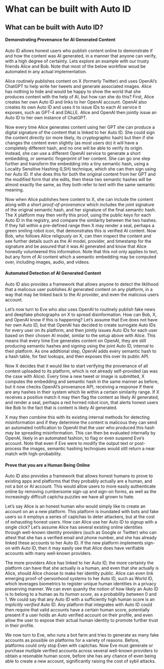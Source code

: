 # What can be built with Auto ID

## What can be built with Auto ID?

#### Demonstrating Provenance for AI Generated Content

Auto ID allows honest users who publish content online to demonstrate if and how the content was AI generated, in a manner that anyone can verify, with a high degree of certainty. Lets explore an example with our trusty friends Alice and Bob. Note that most of the below workflow woud be automated in any actual implementation.

Alice routinely publishes content on X (formerly Twitter) and uses OpenAI’s ChatGPT to help write her tweets and generate associated images. Alice has nothing to hide and would be happy to show the world that she produces content with the help of AI, but how can she do this? First, Alice creates her own Auto ID and links to her OpenAI account. OpenAI also creates its own Auto ID and uses it to issue IDs to each AI service it exposes, such as GPT-4 and DALLE. Alice and OpenAI then jointly issue an Auto ID to her own instance of ChatGPT.

Now every time Alice generates content using her GPT she can produce a digital signature of the content that is linked to her Auto ID. She could sign the content directly (or more likely, its cryptographic hash) but then if she changes the content even slightly (as most users do) it will have a completely different hash, and no one will be able to verify its origin. Instead, she can use a different OpenAI service to generate a short embedding, or semantic fingerprint of her content. She can go one step further and transform the embedding into a tiny semantic hash, using a Locality Sensitive Hashing (LSH) technique, which she can then sign using her Auto ID. If she does this for both the original content from her GPT and the modified form that she edits, then these two semantic hashes will be almost exactly the same, as they both refer to text with the same semantic meaning.

Now when Alice publishes here content to X, she can include the content along with a short _proof-of-provenance_ which includes the joint signature of the original semantic hash, and her signature of the final semantic hash. The X platform may then verify this proof, using the public keys for each Auto ID in the registry, and compare the similarity between the two hashes. If they fall within a pre-defined range then X may render a seal, perhaps a green smiling robot icon, that demonstrates this is verified AI content. Now Bob, who follows Alice religously on X, can then inspect the content and see further details such as the AI model, provider, and timestamp for the signature and be assured that it was AI generated and know that Alice honestly volunteered this information. Note that this not only applies to text, but any form of AI content which a semantic embedding may be computed over, including images, audio, and videos.

#### Automated Detection of AI Generated Content

Auto ID also provides a framework that allows anyone to detect the liklihood that a malicous user publishes AI generated content on any platform, in a way that may be linked back to the AI provider, and even the malicous users account.

Let’s now turn to Eve who also uses OpenAI to routinely publish fake news and deepfake photographs on X to spread disinformation. How can Bob, X, and OpenAI know if this is happening? Let’s assume that Eve does not have her own Auto ID, but that OpenAI has decided to create surrogate Auto IDs for every user on its platform, and then jointly issues Auto IDs for each user based on their chosen AI model, similar to the setup above with Alice. This means that every time Eve generates content on OpenAI, they are still producing semantic hashes and signing using the joint Auto ID, internal to their platform. As one additional step, OpenAI adds every semantic hash to a hash table, for fast lookups, and then exposes this over its public API.

Now X decides that it would like to start verifying the provenance of all content uploaded to its platform, which is not already self-provided (as was the case with Alice). Every time a new tweet or image is submitted, X computes the embedding and semantic hash in the same manner as before, but it now checks OpenAI’s provenance API, receiving a response if there are any hashes in their system which lie within a certain similarity range. If X receives a positive match it may then flag the content as likely AI generated, and render a seal, perhaps a red horned robot icon, that alerts honest users like Bob to the fact that is content is likely AI generated.

X may then combine this with its existing internal methods for detecting misinformation and if they determine the content is malicous they can send an automated notification to OpenAI that the user who produced this hash may be spreading misinformation. This can then be evaluated internally by OpenAI, likely in an automated fashion, to flag or even suspend Eve’s account. Note that even if Eve were to modify the output text or post-process the images, semantic hashing technqiues would sitll return a near match with high-probability.

#### Prove that you are a Human Being Online

Auto ID also provides a framework that allows honest humans to prove to existing apps and platforms that they probably actually are a human, and not a bot or AI account. This would allow users to more easily authenticate online by removing cumbersome sign-up and sign-on forms, as well as the increasingly difficult captcha puzzles we have all grown to hate.

Let’s say Alice is an honest human who would simply like to create an account on an a new platform. This platform is inundated with bots and fake users so it employs a series of captchas to deter attackers, but at the cost of exhausting honest users. How can Alice use her Auto ID to signup with a single click? Let’s assume Alice has several existing online identities through well-known identity providers (such as Google or Twitter) who can attest that she has a verified email and phone number, and she has already linked these accounts to her Auto ID. If the new platform implements sign-on with Auto ID, then it may easily see that Alice does have verifiable accounts with many well-known providers.

The more providers Alice has linked to her Auto ID, the more certainty the platform can have that she actually is a human, and even that she actually is Alice, should Alice choose to make her identity public. Alice can even link emerging proof-of-personhood systems to her Auto ID, such as World ID, which leverages biometrics to register unique human identities in a privacy preserving manner. We can even quanity the notion of how likely an Auto ID is to belong to a human as its _human score_, as a probability between 0 and 1. We could say that any Auto ID with a sufficiently high human score is an _implicitly_ _verified_ Auto ID. Any platform that integrates with Auto ID could then require that valid accounts have a certain human score, potentially present if a user holds an Auto verified account on their profile, and even allow the user to expose their actual human identity to promote further trust in their profile.

We now turn to Eve, who runs a bot farm and tries to generate as many fake accounts as possible on platforms for a variety of reasons. Before, platforms could only stop Even with captchas. Now Eve must generate or purchase mutliple verified accounts across several well-known providers to obtain a resonable human score, before she has any chance of even being able to create a new account, significantly raising the cost of sybil attacks.
